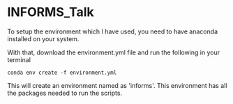 # INFORMS_Talk

To setup the environment which I have used, you need to have anaconda installed on your system.

With that, download the environment.yml file and run the following in your terminal

```
conda env create -f environment.yml 
```

This will create an environment named as 'informs'. This environment has all the packages needed to run the scripts.
